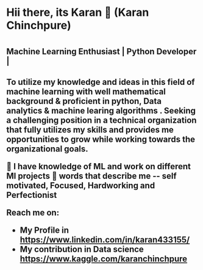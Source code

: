 <h1> Hii there, its Karan 👋 (Karan Chinchpure) <h1>
  
 <h2> Machine Learning Enthusiast | Python Developer | <h2>

 To utilize my knowledge and ideas in this field of machine learning with well mathematical background & proficient in python, Data analytics & machine learing algorithms . Seeking a challenging position in a technical organization that fully utilizes my skills and provides me opportunities to grow while working towards the organizational goals.


👀 I have knowledge of ML and work on different Ml projects
🙂 words that describe me -- self motivated, Focused, Hardworking and Perfectionist
   
Reach me on:
* My Profile in https://www.linkedin.com/in/karan433155/
* My contribution in Data science https://www.kaggle.com/karanchinchpure 
 




















